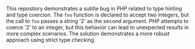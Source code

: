 This repository demonstrates a subtle bug in PHP related to type hinting and type coercion. The `foo` function is declared to accept two integers, but the call to `foo` passes a string '2' as the second argument. PHP attempts to coerce '2' to an integer, but this behavior can lead to unexpected results in more complex scenarios.  The solution demonstrates a more robust approach using strict type checking.